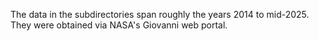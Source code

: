 The data in the subdirectories span roughly the years 2014 to mid-2025. They were obtained via NASA's Giovanni 
web portal. 
